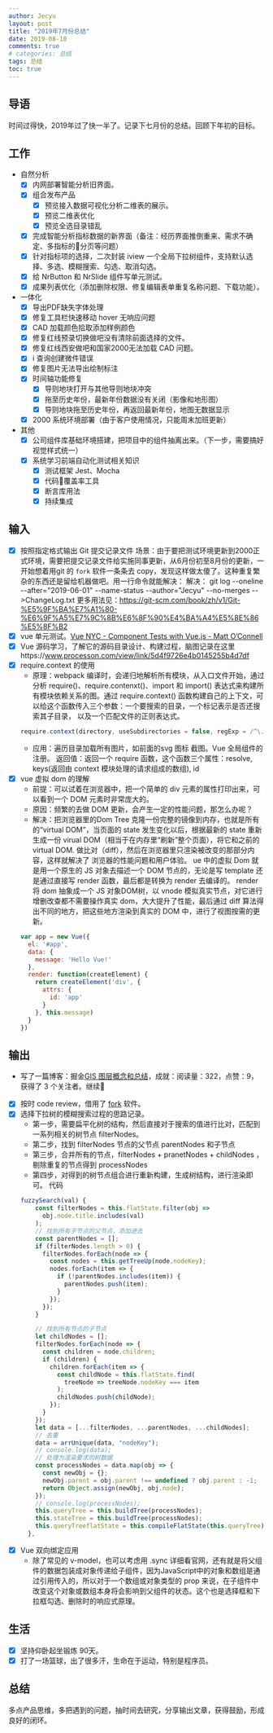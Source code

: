 ```yaml
---
author: Jecyu
layout: post
title: "2019年7月份总结"
date: 2019-08-10
comments: true
# categories: 总结
tags: 总结
toc: true
---
```


## 导语

时间过得快，2019年过了快一半了。记录下七月份的总结。回顾下年初的目标。

<!-- more -->

## 工作

- 自然分析
  - [x] 内网部署智能分析旧界面。
  - [x] 组合发布产品
    - [x] 预览接入数据可视化分析二维表的展示。
    - [x] 预览二维表优化
    - [x] 预览全选目录错乱
  - [x] 完成智能分析指标数据的新界面（备注：经历界面推倒重来、需求不确定、多指标的分页等问题）
  - [x] 针对指标项的选择，二次封装 iview 一个全局下拉树组件，支持默认选择、多选、模糊搜索、勾选、取消勾选。
  - [x] 给 NrButton 和 NrSlide 组件写单元测试。
  - [x] 成果列表优化（添加删除权限、修复编辑表单重复名称问题、下载功能）。
- 一体化
  - [x] 导出PDF缺失字体处理
  - [x] 修复工具栏快速移动 hover 无响应问题
  - [x] CAD 加载颜色拾取添加样例颜色
  - [x] 修复红线预录切换做吧没有清除前面选择的文件。
  - [x] 修复红线西安做吧和国家2000无法加载 CAD 问题。
  - [x] i 查询创建微件错误
  - [x] 修复图片无法导出绘制标注
  - [x] 时间轴功能修复
    - [x] 导则地块打开与其他导则地块冲突
    - [x] 拖至历史年份，最新年份数据没有关闭（影像和地形图）
    - [x] 导则地块拖至历史年份，再返回最新年份，地图无数据显示
  - [x] 2000 系统环境部署（由于客户使用情况，只能周末加班更新）
- 其他
  - [x] 公司组件库基础环境搭建，把项目中的组件抽离出来。（下一步，需要搞好视觉样式统一）
  - [x] 系统学习前端自动化测试相关知识
    - [x] 测试框架 Jest、Mocha
    - [x] 代码覆盖率工具
    - [x] 断言库用法
    - [x] 持续集成

## 输入
  
- [x] 按照指定格式输出 Git 提交记录文件
  场景：由于要把测试环境更新到2000正式环境，需要把提交记录文件给实施同事更新，从6月份初至8月份的更新，一开始想着用git 的 `fork` 软件一条条去 copy，发现这样做太傻了。这种重复繁杂的东西还是留给机器做吧。用一行命令就能解决：
          解决：
          git log --oneline --after="2019-06-01" --name-status --author="Jecyu" --no-merges -->ChangeLog.txt
          更多用法见：https://git-scm.com/book/zh/v1/Git-%E5%9F%BA%E7%A1%80-%E6%9F%A5%E7%9C%8B%E6%8F%90%E4%BA%A4%E5%8E%86%E5%8F%B2
- [x] vue  单元测试。[Vue NYC - Component Tests with Vue.js - Matt O’Connell](https://www.youtube.com/watch?v=OIpfWTThrK8)
- [x] Vue 源码学习，了解它的源码目录设计、构建过程，脑图记录在这里https://www.processon.com/view/link/5d4f9726e4b0145255b4d7df
- [x] require.context 的使用
  - 原理：webpack 编译时，会递归地解析所有模块，从入口文件开始，通过分析 require()、require.contenxt()、import 和 import() 表达式来构建所有模块依赖关系的图。通过 require.context() 函数构建自己的上下文，可以给这个函数传入三个参数：一个要搜索的目录，一个标记表示是否还搜索其子目录， 以及一个匹配文件的正则表达式。
  ```js
  require.context(directory, useSubdirectories = false, regExp = /^\.\//)
  ```
  - 应用：遍历目录加载所有图片，如前面的svg 图标 截图。Vue 全局组件的注册。
返回值：返回一个 require 函数，这个函数三个属性：resolve, keys(返回由 context 模块处理的请求组成的数组), id
- [x] vue 虚拟 dom 的理解
  -  前提：可以试着在浏览器中，把一个简单的 div 元素的属性打印出来，可以看到一个 DOM 元素时非常庞大的。
  - 原因：频繁的去做 DOM 更新，会产生一定的性能问题，那怎么办呢？
  - 解决：把浏览器里的Dom Tree 克隆一份完整的镜像到内存，也就是所有的“virtual DOM”，当页面的 state 发生变化以后，根据最新的 state 重新生成一份 virual DOM（相当于在内存里“刷新”整个页面），将它和之前的 virtual DOM. 做比对（diff），然后在浏览器里只渲染被改变的那部分内容，这样就解决了 浏览器的性能问题和用户体验。
  ue 中的虚拟 Dom 就是用一个原生的 JS 对象去描述一个 DOM 节点的，无论是写 template 还是通过直接写 render 函数，最后都是转换为 render 去编译的。
  render 将 dom 抽象成一个 JS 对象DOM树，以 vnode 模拟真实节点，对它进行增删改查都不需要操作真实 dom，大大提升了性能，最后通过 diff 算法得出不同的地方，把这些地方渲染到真实的 DOM 中，进行了视图按需的更新。
  ```js
  var app = new Vue({
    el: '#app',
    data: {
      message: 'Hello Vue!'
    },
    render: function(createElement) {
      return createElement('div', {
        attrs: {
          id: 'app'
        }
      }, this.message)
    }
  })
  ```

## 输出

- 写了一篇博客：掘金[GIS 图层概念和总结](https://juejin.im/post/5d3ff32ef265da03986bcd21)，成就：阅读量：322，点赞：9，获得了 3 个关注者。继续💪
- [x] 按时 code review，借用了 [fork](https://git-fork.com/) 软件。
- [x] 选择下拉树的模糊搜索过程的思路记录。
  - 第一步，需要扁平化树的结构，然后直接对于搜索的值进行比对，匹配到一系列相关的树节点 filterNodes。
  - 第二步，找到 filterNodes 节点的父节点 parentNodes 和子节点
  - 第三步，合并所有的节点，filterNodes + pranetNodes + childNodes ，剔除重复的节点得到 processNodes
  - 第四步，对得到的树节点组合进行重新构建，生成树结构，进行渲染即可。
  代码
  ```js
  fuzzySearch(val) {
      const filterNodes = this.flatState.filter(obj =>
        obj.node.title.includes(val)
      );
      // 找到所有子节点的父节点，添加进去
      const parentNodes = [];
      if (filterNodes.length > 0) {
        filterNodes.forEach(node => {
          const nodes = this.getTreeUp(node.nodeKey);
          nodes.forEach(item => {
            if (!parentNodes.includes(item)) {
              parentNodes.push(item);
            }
          });
        });
      }

      // 找到所有节点的子节点
      let childNodes = [];
      filterNodes.forEach(node => {
        const children = node.children;
        if (children) {
          children.forEach(item => {
            const childNode = this.flatState.find(
              treeNode => treeNode.nodeKey === item
            );
            childNodes.push(childNode);
          });
        }
      });
      let data = [...filterNodes, ...parentNodes, ...childNodes];
      // 去重
      data = arrUnique(data, "nodeKey");
      // console.log(data);
      // 处理为渲染要求的树数据
      const processNodes = data.map(obj => {
        const newObj = {};
        newObj.parent = obj.parent !== undefined ? obj.parent : -1;
        return Object.assign(newObj, obj.node);
      });
      // console.log(processNodes);
      this.queryTree = this.buildTree(processNodes);
      this.stateTree = this.buildTree(processNodes);
      this.queryTreeflatState = this.compileFlatState(this.queryTree);
    },
  ```
- [x] Vue 双向绑定应用
  - 除了常见的 v-model，也可以考虑用 .sync 详细看官网，还有就是将父组件的数据包装成对象传递给子组件，因为JavaScript中的对象和数组是通过引用传入的，所以对于一个数组或对象类型的 prop 来说，在子组件中改变这个对象或数组本身将会影响到父组件的状态。这个也是选择框和下拉框勾选、删除时的响应式原理。

## 生活

- [x] 坚持仰卧起坐锻炼 90天。
- [x] 打了一场篮球，出了很多汗，生命在于运动，特别是程序员。

## 总结

多点产品思维，多把遇到的问题，抽时间去研究，分享输出文章，获得鼓励，形成良好的闭环。

